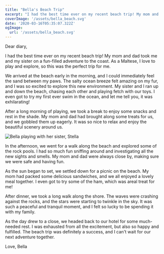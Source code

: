 ```yaml
---
title: "Bella's Beach Trip"
excerpt: "I had the best time ever on my recent beach trip! My mom and dad took me and my sister on a fun-filled adventure to the coast. As a Maltese, I love to play and explore, so this was the perfect trip for me."
coverImage: '/assets/bella_beach.svg'
date: '2020-03-16T05:35:07.322Z'
ogImage:
  url: '/assets/bella_beach.svg'
---
```


Dear diary,

I had the best time ever on my recent beach trip! My mom and dad took me and my sister on a fun-filled adventure to the coast. As a Maltese, I love to play and explore, so this was the perfect trip for me.

We arrived at the beach early in the morning, and I could immediately feel the sand between my paws. The salty ocean breeze felt amazing on my fur, and I was so excited to explore this new environment. My sister and I ran up and down the beach, chasing each other and playing fetch with our toys. I even got to try my first ever swim in the ocean, and let me tell you, it was exhilarating!

After a long morning of playing, we took a break to enjoy some snacks and rest in the shade. My mom and dad had brought along some treats for us, and we gobbled them up eagerly. It was so nice to relax and enjoy the beautiful scenery around us.

![Bella playing with her sister, Stella](/assets/bella_beach.svg)

In the afternoon, we went for a walk along the beach and explored some of the rock pools. I had so much fun sniffing around and investigating all the new sights and smells. My mom and dad were always close by, making sure we were safe and having fun.

As the sun began to set, we settled down for a picnic on the beach. My mom had packed some delicious sandwiches, and we all enjoyed a lovely meal together. I even got to try some of the ham, which was areal treat for me!

After dinner, we took a long walk along the shore. The waves were crashing against the rocks, and the stars were starting to twinkle in the sky. It was such a peaceful and tranquil moment, and I felt so lucky to be spending it with my family.

As the day drew to a close, we headed back to our hotel for some much-needed rest. I was exhausted from all the excitement, but also so happy and fulfilled. The beach trip was definitely a success, and I can't wait for our next adventure together.

Love,
Bella
